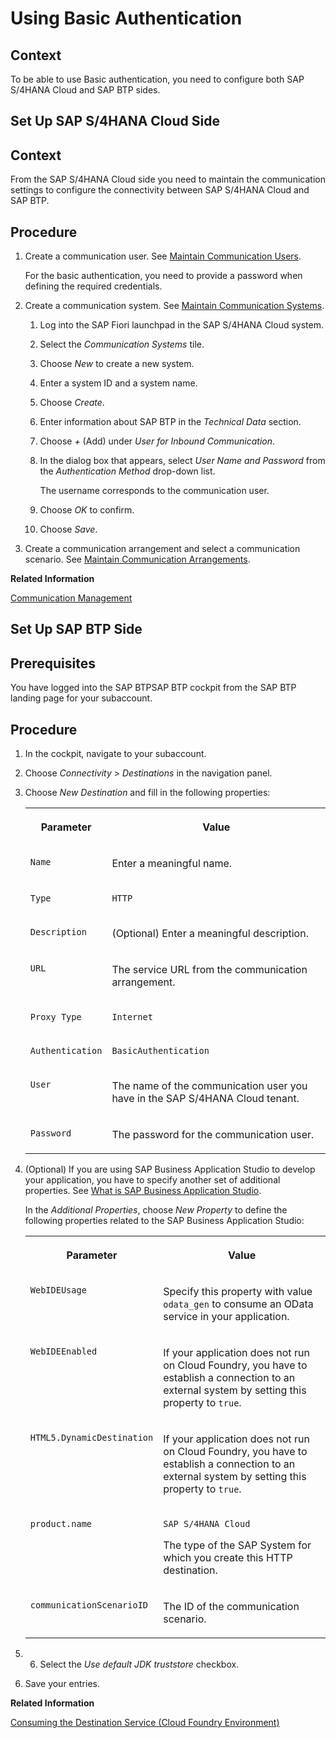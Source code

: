 <!-- loioc573bafd1f2c4282b26966647e46f309 -->

# Using Basic Authentication



## Context

To be able to use Basic authentication, you need to configure both SAP S/4HANA Cloud and SAP BTP sides.

<a name="loio9d6c6593bd504912a21b6d0ab688ee40"/>

<!-- loio9d6c6593bd504912a21b6d0ab688ee40 -->

## Set Up SAP S/4HANA Cloud Side



<a name="loio9d6c6593bd504912a21b6d0ab688ee40__context_atn_wrs_scb"/>

## Context

From the SAP S/4HANA Cloud side you need to maintain the communication settings to configure the connectivity between SAP S/4HANA Cloud and SAP BTP.



<a name="loio9d6c6593bd504912a21b6d0ab688ee40__steps_syw_jjr_b2b"/>

## Procedure

1.  Create a communication user. See [Maintain Communication Users](https://help.sap.com/docs/SAP_S4HANA_CLOUD/55a7cb346519450cb9e6d21c1ecd6ec1/eef80dda3867461c92ac1273689ed36f.html).

    For the basic authentication, you need to provide a password when defining the required credentials.

2.  Create a communication system. See [Maintain Communication Systems](https://help.sap.com/docs/SAP_S4HANA_CLOUD/55a7cb346519450cb9e6d21c1ecd6ec1/15663c157670410ca366623dff329396.html).

    1.  Log into the SAP Fiori launchpad in the SAP S/4HANA Cloud system.

    2.  Select the *Communication Systems* tile.

    3.  Choose *New* to create a new system.

    4.  Enter a system ID and a system name.

    5.  Choose *Create*.

    6.  Enter information about SAP BTP in the *Technical Data* section.

    7.  Choose *\+* \(Add\) under *User for Inbound Communication*.

    8.  In the dialog box that appears, select *User Name and Password* from the *Authentication Method* drop-down list.

        The username corresponds to the communication user.

    9.  Choose *OK* to confirm.

    10. Choose *Save*.


3.  Create a communication arrangement and select a communication scenario. See [Maintain Communication Arrangements](https://help.sap.com/docs/SAP_S4HANA_CLOUD/55a7cb346519450cb9e6d21c1ecd6ec1/fab3fd449cf74c6384622b98831e989e.html).


**Related Information**  


[Communication Management](https://help.sap.com/docs/SAP_S4HANA_CLOUD/55a7cb346519450cb9e6d21c1ecd6ec1/2e84a10c430645a88bdbfaaa23ac9ff7.html)

<a name="loio213518e3fc7e487f9a6ff6a7cc072f76"/>

<!-- loio213518e3fc7e487f9a6ff6a7cc072f76 -->

## Set Up SAP BTP Side



<a name="loio213518e3fc7e487f9a6ff6a7cc072f76__prereq_yhj_m5w_3bb"/>

## Prerequisites

You have logged into the SAP BTPSAP BTP cockpit from the SAP BTP landing page for your subaccount.



<a name="loio213518e3fc7e487f9a6ff6a7cc072f76__steps_vhq_fww_3bb"/>

## Procedure

1.  In the cockpit, navigate to your subaccount.

2.  Choose *Connectivity* \> *Destinations* in the navigation panel.

3.  Choose *New Destination* and fill in the following properties:


    <table>
    <tr>
    <th valign="top">

    Parameter
    
    </th>
    <th valign="top">

    Value
    
    </th>
    </tr>
    <tr>
    <td valign="top">
    
    `Name`
    
    </td>
    <td valign="top">
    
    Enter a meaningful name.
    
    </td>
    </tr>
    <tr>
    <td valign="top">
    
    `Type`
    
    </td>
    <td valign="top">
    
    `HTTP`
    
    </td>
    </tr>
    <tr>
    <td valign="top">
    
    `Description`
    
    </td>
    <td valign="top">
    
    \(Optional\) Enter a meaningful description.
    
    </td>
    </tr>
    <tr>
    <td valign="top">
    
    `URL`
    
    </td>
    <td valign="top">
    
    The service URL from the communication arrangement.
    
    </td>
    </tr>
    <tr>
    <td valign="top">
    
    `Proxy Type`
    
    </td>
    <td valign="top">
    
    `Internet`
    
    </td>
    </tr>
    <tr>
    <td valign="top">
    
    `Authentication`
    
    </td>
    <td valign="top">
    
    `BasicAuthentication`
    
    </td>
    </tr>
    <tr>
    <td valign="top">
    
    `User`
    
    </td>
    <td valign="top">
    
    The name of the communication user you have in the SAP S/4HANA Cloud tenant.
    
    </td>
    </tr>
    <tr>
    <td valign="top">
    
    `Password`
    
    </td>
    <td valign="top">
    
    The password for the communication user.
    
    </td>
    </tr>
    </table>
    
4.  \(Optional\) If you are using SAP Business Application Studio to develop your application, you have to specify another set of additional properties. See [What is SAP Business Application Studio](https://help.sap.com/products/SAP%20Business%20Application%20Studio/9d1db9835307451daa8c930fbd9ab264/8f46c6e6f86641cc900871c903761fd4.html?version=Cloud).

    In the *Additional Properties*, choose *New Property* to define the following properties related to the SAP Business Application Studio:


    <table>
    <tr>
    <th valign="top">

    Parameter
    
    </th>
    <th valign="top">

    Value
    
    </th>
    </tr>
    <tr>
    <td valign="top">
    
    `WebIDEUsage`
    
    </td>
    <td valign="top">
    
    Specify this property with value `odata_gen` to consume an OData service in your application.
    
    </td>
    </tr>
    <tr>
    <td valign="top">
    
    `WebIDEEnabled`
    
    </td>
    <td valign="top">
    
    If your application does not run on Cloud Foundry, you have to establish a connection to an external system by setting this property to `true`.
    
    </td>
    </tr>
    <tr>
    <td valign="top">
    
    `HTML5.DynamicDestination`
    
    </td>
    <td valign="top">
    
    If your application does not run on Cloud Foundry, you have to establish a connection to an external system by setting this property to `true`.
    
    </td>
    </tr>
    <tr>
    <td valign="top">
    
    `product.name`
    
    </td>
    <td valign="top">
    
    `SAP S/4HANA Cloud`

    The type of the SAP System for which you create this HTTP destination.
    
    </td>
    </tr>
    <tr>
    <td valign="top">
    
    `communicationScenarioID`
    
    </td>
    <td valign="top">
    
    The ID of the communication scenario.
    
    </td>
    </tr>
    </table>
    
5.  6.  Select the *Use default JDK truststore* checkbox.

7.  Save your entries.


**Related Information**  


[Consuming the Destination Service \(Cloud Foundry Environment\)](https://help.sap.com/viewer/cca91383641e40ffbe03bdc78f00f681/Cloud/en-US/7e306250e08340f89d6c103e28840f30.html?q=destination%20service)

